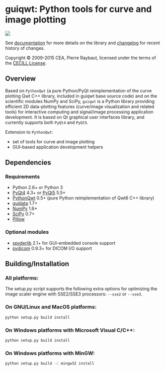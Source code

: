 # guiqwt: Python tools for curve and image plotting

<img src="http://pythonhosted.org/guiqwt/_images/panorama.png">

See [documentation](http://pythonhosted.org/guiqwt/) for more details on 
the library and [changelog](CHANGELOG.md) for recent history of changes.

Copyright © 2009-2015 CEA, Pierre Raybaut, licensed under the terms of the 
[CECILL License](Licence_CeCILL_V2-en.txt).


## Overview

Based on ``PythonQwt`` (a pure Python/PyQt reimplementation of the curve 
plotting Qwt C++ library, included in guiqwt base source code) and on the 
scientific modules NumPy and SciPy, ``guiqwt`` is a Python library providing 
efficient 2D data-plotting features (curve/image visualization and related 
tools) for interactive computing and signal/image processing application 
development. It is based on Qt graphical user interfaces library, and 
currently supports both ``PyQt4`` and ``PyQt5``.

Extension to ``PythonQwt``:

* set of tools for curve and image plotting
* GUI-based application development helpers


## Dependencies

### Requirements

- Python 2.6+ or Python 3
- [PyQt4](https://pypi.python.org/pypi/PyQt4) 4.3+ or [PyQt5](https://pypi.python.org/pypi/PyQt5) 5.5+
- [PythonQwt](https://pypi.python.org/pypi/PythonQwt) 0.5+ (pure Python reimplementation of Qwt6 C++ library)
- [guidata](https://pypi.python.org/pypi/guidata) 1.7+
- [NumPy](https://pypi.python.org/pypi/NumPy) 1.6+
- [SciPy](https://pypi.python.org/pypi/SciPy) 0.7+
- [Pillow](https://pypi.python.org/pypi/Pillow)

### Optional modules
        
- [spyderlib](https://pypi.python.org/pypi/spyder) 2.1+ for GUI-embedded console support
- [pydicom](https://pypi.python.org/pypi/pydicom) 0.9.3+ for DICOM I/O support


## Building/Installation

### All platforms:
        
The setup.py script supports the following extra options for 
optimizing the image scaler engine with SSE2/SSE3 processors: 
``--sse2`` or ``--sse3``.

### On GNU/Linux and MacOS platforms:

```bash
python setup.py build install
```

### On Windows platforms with Microsoft Visual C/C++:
        
```cmd
python setup.py build install
```
    
### On Windows platforms with MinGW:
        
```cmd
python setup.py build -c mingw32 install
```
